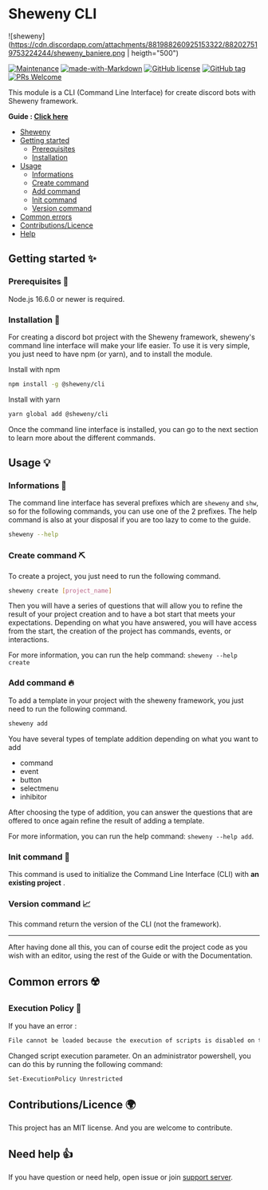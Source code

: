 # Sheweny CLI

![sheweny](https://cdn.discordapp.com/attachments/881988260925153322/882027519753224244/sheweny_baniere.png | heigth="500")

[![Maintenance](https://img.shields.io/badge/Maintained%3F-yes-green.svg)](https://github.com/Sheweny/cli)
[![made-with-Markdown](https://img.shields.io/badge/Made%20with-Typescript-1f425f.svg)](http://commonmark.org)
[![GitHub license](https://img.shields.io/github/license/Naereen/StrapDown.js.svg)](https://github.com/Sheweny/master/LICENSE)
[![GitHub tag](https://img.shields.io/github/tag/Sheweny/cli.svg)](https://github.com/Sheweny/cli/tags/)
[![PRs Welcome](https://img.shields.io/badge/PRs-welcome-brightgreen.svg?style=flat-square)](http://makeapullrequest.com)

This module is a CLI (Command Line Interface) for create discord bots with Sheweny framework.

**Guide : [Click here](https://sheweny.js.org/guide/cli/Usage.html)**

- [Sheweny](#sheweny-cli)
- [Getting started](#getting-started-)
  - [Prerequisites](#prerequisites-)
  - [Installation](#installation-)
- [Usage](#usage-)
  - [Informations](#informations-)
  - [Create command](#create-command-)
  - [Add command](#add-command-)
  - [Init command](#init-command-)
  - [Version command](#version-command-)
- [Common errors](#common-errors-%EF%B8%8F)
- [Contributions/Licence](#contributionslicence-)
- [Help](#need-help-)

## Getting started ✨

### Prerequisites 👀

Node.js 16.6.0 or newer is required.

### Installation 🎈

For creating a discord bot project with the Sheweny framework, sheweny's command line interface will make your life easier.
To use it is very simple, you just need to have npm (or yarn), and to install the module.

Install with npm

```sh
npm install -g @sheweny/cli
```

Install with yarn

```sh
yarn global add @sheweny/cli
```

Once the command line interface is installed, you can go to the next section to learn more about the different commands.

## Usage 💡

### Informations 📖

The command line interface has several prefixes which are `sheweny` and `shw`, so for the following commands, you can use one of the 2 prefixes.
The help command is also at your disposal if you are too lazy to come to the guide.

```sh
sheweny --help
```

### Create command ⛏️

To create a project, you just need to run the following command.

```sh
sheweny create [project_name]
```

Then you will have a series of questions that will allow you to refine the result of your project creation and to have a bot start that meets your expectations.
Depending on what you have answered, you will have access from the start, the creation of the project has commands, events, or interactions.

For more information, you can run the help command: `sheweny --help create`

### Add command 🔥

To add a template in your project with the sheweny framework, you just need to run the following command.

```sh
sheweny add
```

You have several types of template addition depending on what you want to add

- command
- event
- button
- selectmenu
- inhibitor

After choosing the type of addition, you can answer the questions that are offered to once again refine the result of adding a template.

For more information, you can run the help command: `sheweny --help add`.

### Init command 🏁

This command is used to initialize the Command Line Interface (CLI) with **an existing project** .

### Version command 📈

This command return the version of the CLI (not the framework).

---

After having done all this, you can of course edit the project code as you wish with an editor, using the rest of the Guide or with the Documentation.

## Common errors ☢️

### Execution Policy 🔴

If you have an error :

```sh
File cannot be loaded because the execution of scripts is disabled on this system. Please see "get-help about_signing" for more details
```

Changed script execution parameter. On an administrator powershell, you can do this by running the following command:

```sh
Set-ExecutionPolicy Unrestricted
```

## Contributions/Licence 🌍

This project has an MIT license. And you are welcome to contribute.

## Need help 👍

If you have question or need help, open issue or join [support server](https://discord.gg/qgd85nEf5a).
